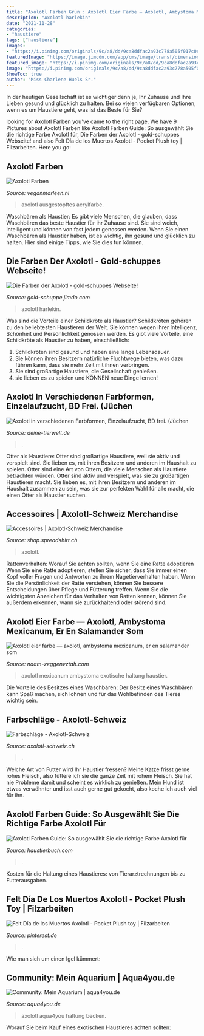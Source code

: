 ```yaml
---
title: "Axolotl Farben Grün : Axolotl Eier Farbe — Axolotl, Ambystoma Mexicanum, Er En Salamander Som"
description: "Axolotl harlekin"
date: "2021-11-28"
categories:
- "haustiere"
tags: ["haustiere"]
images:
- "https://i.pinimg.com/originals/9c/a8/dd/9ca8ddfac2a93c778a505f017c0e8df0.jpg"
featuredImage: "https://image.jimcdn.com/app/cms/image/transf/dimension=1920x400:format=jpg/path/sf6d4a89a9becb60d/image/ie57d519dc1d081d8/version/1485607526/image.jpg"
featured_image: "https://i.pinimg.com/originals/9c/a8/dd/9ca8ddfac2a93c778a505f017c0e8df0.jpg"
image: "https://i.pinimg.com/originals/9c/a8/dd/9ca8ddfac2a93c778a505f017c0e8df0.jpg"
ShowToc: true
author: "Miss Charlene Huels Sr."
---
```



In der heutigen Gesellschaft ist es wichtiger denn je, Ihr Zuhause und Ihre Lieben gesund und glücklich zu halten. Bei so vielen verfügbaren Optionen, wenn es um Haustiere geht, was ist das Beste für Sie?

	

		
looking for Axolotl Farben you've came to the right page. We have 9 Pictures about Axolotl Farben like Axolotl Farben Guide: So ausgewählt Sie die richtige Farbe Axolotl für, Die Farben der Axolotl - gold-schuppes Webseite! and also Felt Día de los Muertos Axolotl - Pocket Plush toy | Filzarbeiten. Here you go:
		
    
## Axolotl Farben

<img loading=lazy src="https://i.pinimg.com/originals/7d/08/9b/7d089bc3c85230ddb5a4e357f9d5019a.jpg" onerror="this.onerror=null;this.src='https://tse2.mm.bing.net/th?id=OIP.E5cysg2zOyndPvqIxIfErAHaFu&amp;pid=15.1';" alt="Axolotl Farben">

_Source: veganmarleen.nl_

>axolotl ausgestopftes acrylfarbe. 

	

Waschbären als Haustier:
Es gibt viele Menschen, die glauben, dass Waschbären das beste Haustier für ihr Zuhause sind. Sie sind weich, intelligent und können von fast jedem genossen werden. Wenn Sie einen Waschbären als Haustier haben, ist es wichtig, ihn gesund und glücklich zu halten. Hier sind einige Tipps, wie Sie dies tun können.

    
## Die Farben Der Axolotl - Gold-schuppes Webseite!

<img loading=lazy src="https://image.jimcdn.com/app/cms/image/transf/dimension=1920x400:format=jpg/path/sf6d4a89a9becb60d/image/ie57d519dc1d081d8/version/1485607526/image.jpg" onerror="this.onerror=null;this.src='https://tse2.mm.bing.net/th?id=OIP.uCqf6Jz9Y2cDfwaux7T_RwAAAA&amp;pid=15.1';" alt="Die Farben der Axolotl - gold-schuppes Webseite!">

_Source: gold-schuppe.jimdo.com_

>axolotl harlekin. 

	

Was sind die Vorteile einer Schildkröte als Haustier?
Schildkröten gehören zu den beliebtesten Haustieren der Welt. Sie können wegen ihrer Intelligenz, Schönheit und Persönlichkeit genossen werden. Es gibt viele Vorteile, eine Schildkröte als Haustier zu haben, einschließlich:
1) Schildkröten sind gesund und haben eine lange Lebensdauer.
2) Sie können ihren Besitzern natürliche Fluchtwege bieten, was dazu führen kann, dass sie mehr Zeit mit ihnen verbringen.
3) Sie sind großartige Haustiere, die Gesellschaft genießen.
4) sie lieben es zu spielen und KÖNNEN neue Dinge lernen!

    
## Axolotl In Verschiedenen Farbformen, Einzelaufzucht, BD Frei. (Jüchen

<img loading=lazy src="https://pic5.qimage.de/15/97/56/215569715.jpg" onerror="this.onerror=null;this.src='https://tse4.mm.bing.net/th?id=OIP.__m-GCFjmBnmkGKpWBFFrgHaNK&amp;pid=15.1';" alt="Axolotl in verschiedenen Farbformen, Einzelaufzucht, BD frei. (Jüchen">

_Source: deine-tierwelt.de_

>. 

	

Otter als Haustiere: Otter sind großartige Haustiere, weil sie aktiv und verspielt sind. Sie lieben es, mit ihren Besitzern und anderen im Haushalt zu spielen.
Otter sind eine Art von Ottern, die viele Menschen als Haustiere betrachten würden. Otter sind aktiv und verspielt, was sie zu großartigen Haustieren macht. Sie lieben es, mit ihren Besitzern und anderen im Haushalt zusammen zu sein, was sie zur perfekten Wahl für alle macht, die einen Otter als Haustier suchen.

    
## Accessoires | Axolotl-Schweiz Merchandise

<img loading=lazy src="https://image.spreadshirtmedia.net/image-server/v1/products/T484A559PA898PT26X115Y83D130541565S100/views/1,width=500,height=500,appearanceId=209,backgroundColor=fff/axolotl-weiss-retro-tasche.jpg" onerror="this.onerror=null;this.src='https://tse4.mm.bing.net/th?id=OIP.4w5OhYf99MtVxQ_chJndTAHaHa&amp;pid=15.1';" alt="Accessoires | Axolotl-Schweiz Merchandise">

_Source: shop.spreadshirt.ch_

>axolotl. 

	

Rattenverhalten: Worauf Sie achten sollten, wenn Sie eine Ratte adoptieren
Wenn Sie eine Ratte adoptieren, stellen Sie sicher, dass Sie immer einen Kopf voller Fragen und Antworten zu ihrem Nagetierverhalten haben. Wenn Sie die Persönlichkeit der Ratte verstehen, können Sie bessere Entscheidungen über Pflege und Fütterung treffen. Wenn Sie die wichtigsten Anzeichen für das Verhalten von Ratten kennen, können Sie außerdem erkennen, wann sie zurückhaltend oder störend sind.

    
## Axolotl Eier Farbe — Axolotl, Ambystoma Mexicanum, Er En Salamander Som

<img loading=lazy src="https://naam-zeggenvztah.com/jlbci/9SmToWqCK24.jpeg" onerror="this.onerror=null;this.src='https://tse3.mm.bing.net/th?id=OIP.olDUBxbmf2DiPau6tbA76AEsDh&amp;pid=15.1';" alt="Axolotl eier farbe — axolotl, ambystoma mexicanum, er en salamander som">

_Source: naam-zeggenvztah.com_

>axolotl mexicanum ambystoma exotische haltung haustier. 

	

Die Vorteile des Besitzes eines Waschbären: Der Besitz eines Waschbären kann Spaß machen, sich lohnen und für das Wohlbefinden des Tieres wichtig sein.

    
## Farbschläge - Axolotl-Schweiz

<img loading=lazy src="https://image.jimcdn.com/app/cms/image/transf/none/path/s53d553ff04268e89/image/i6ccbdb245cd034c8/version/1456667781/image.jpg" onerror="this.onerror=null;this.src='https://tse1.mm.bing.net/th?id=OIP.i3WJ8WFC3koWz8mk7Q5o1gHaHY&amp;pid=15.1';" alt="Farbschläge - Axolotl-Schweiz">

_Source: axolotl-schweiz.ch_

>. 

	

Welche Art von Futter wird Ihr Haustier fressen?
Meine Katze frisst gerne rohes Fleisch, also füttere ich sie die ganze Zeit mit rohem Fleisch. Sie hat nie Probleme damit und scheint es wirklich zu genießen. Mein Hund ist etwas verwöhnter und isst auch gerne gut gekocht, also koche ich auch viel für ihn.

    
## Axolotl Farben Guide: So Ausgewählt Sie Die Richtige Farbe Axolotl Für

<img loading=lazy src="https://www.haustierbuch.com/wp-content/uploads/2021/03/Spezielle-Farben-von-Axolotls.jpg" onerror="this.onerror=null;this.src='https://tse3.mm.bing.net/th?id=OIP.oxUHX8Pma6d_8XRy-mj4oAHaE8&amp;pid=15.1';" alt="Axolotl Farben Guide: So ausgewählt Sie die richtige Farbe Axolotl für">

_Source: haustierbuch.com_

>. 

	

Kosten für die Haltung eines Haustieres: von Tierarztrechnungen bis zu Futterausgaben.

    
## Felt Día De Los Muertos Axolotl - Pocket Plush Toy | Filzarbeiten

<img loading=lazy src="https://i.pinimg.com/originals/9c/a8/dd/9ca8ddfac2a93c778a505f017c0e8df0.jpg" onerror="this.onerror=null;this.src='https://tse3.mm.bing.net/th?id=OIP.653bWNM8BrhboY9f76bQ0AHaE6&amp;pid=15.1';" alt="Felt Día de los Muertos Axolotl - Pocket Plush toy | Filzarbeiten">

_Source: pinterest.de_

>. 

	

Wie man sich um einen Igel kümmert:

    
## Community: Mein Aquarium | Aqua4you.de

<img loading=lazy src="http://www.aqua4you.de/images/mein_aquarium/wLpS0Jy13KRM.jpg" onerror="this.onerror=null;this.src='https://tse1.mm.bing.net/th?id=OIP.OjdL0iisAO7yFBvzge-jmgHaCl&amp;pid=15.1';" alt="Community: Mein Aquarium | aqua4you.de">

_Source: aqua4you.de_

>axolotl aqua4you haltung becken. 

	

Worauf Sie beim Kauf eines exotischen Haustieres achten sollten:

